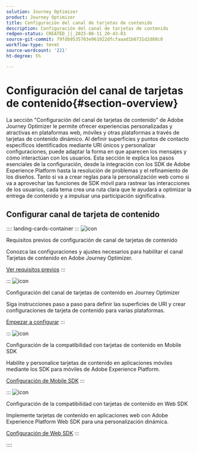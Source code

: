```yaml
---
solution: Journey Optimizer
product: Journey Optimizer
title: Configuración del canal de tarjetas de contenido
description: Configuración del canal de tarjetas de contenido
redpen-status: CREATED_||_2025-08-11_20-43-03
source-git-commit: 79fdb9535703e961922dfcfaaad1b6731d2d88c0
workflow-type: tm+mt
source-wordcount: '221'
ht-degree: 5%

---
```



# Configuración del canal de tarjetas de contenido{#section-overview}

La sección &quot;Configuración del canal de tarjetas de contenido&quot; de Adobe Journey Optimizer le permite ofrecer experiencias personalizadas y atractivas en plataformas web, móviles y otras plataformas a través de tarjetas de contenido dinámico. Al definir superficies y puntos de contacto específicos identificados mediante URI únicos y personalizar configuraciones, puede adaptar la forma en que aparecen los mensajes y cómo interactúan con los usuarios. Esta sección le explica los pasos esenciales de la configuración, desde la integración con los SDK de Adobe Experience Platform hasta la resolución de problemas y el refinamiento de los diseños. Tanto si va a crear reglas para la personalización web como si va a aprovechar las funciones de SDK móvil para rastrear las interacciones de los usuarios, cada tema crea una ruta clara que le ayudará a optimizar la entrega de contenido y a impulsar una participación significativa.

## Configurar canal de tarjeta de contenido

:::: landing-cards-container
:::
![icon](https://cdn.experienceleague.adobe.com/icons/gear.svg)

Requisitos previos de configuración de canal de tarjetas de contenido

Conozca las configuraciones y ajustes necesarios para habilitar el canal Tarjetas de contenido en Adobe Journey Optimizer.

[Ver requisitos previos](../using/content-card/content-card-configuration-prereq.md)
:::

:::
![icon](https://cdn.experienceleague.adobe.com/icons/circle-play.svg)

Configuración del canal de tarjetas de contenido en Journey Optimizer

Siga instrucciones paso a paso para definir las superficies de URI y crear configuraciones de tarjeta de contenido para varias plataformas.

[Empezar a configurar](../using/content-card/content-card-configuration.md)
:::

:::
![icon](https://cdn.experienceleague.adobe.com/icons/code-branch.svg)

Configuración de la compatibilidad con tarjetas de contenido en Mobile SDK

Habilite y personalice tarjetas de contenido en aplicaciones móviles mediante los SDK para móviles de Adobe Experience Platform.

[Configuración de Mobile SDK](../using/content-card/content-card-lp.md)
:::

:::
![icon](https://cdn.experienceleague.adobe.com/icons/code-branch.svg)

Configuración de la compatibilidad con tarjetas de contenido en Web SDK

Implemente tarjetas de contenido en aplicaciones web con Adobe Experience Platform Web SDK para una personalización dinámica.

[Configuración de Web SDK](../using/content-card/content-card-configuration-sdk.md)
:::

::::
